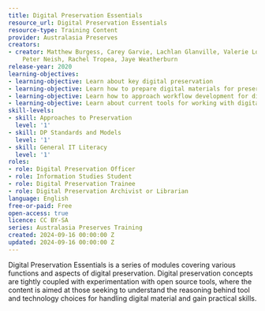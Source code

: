 ```yaml
---
title: Digital Preservation Essentials
resource_url: Digital Preservation Essentials
resource-type: Training Content
provider: Australasia Preserves
creators:
- creator: Matthew Burgess, Carey Garvie, Lachlan Glanville, Valerie Love, Gene Melzack,
    Peter Neish, Rachel Tropea, Jaye Weatherburn
release-year: 2020
learning-objectives:
- learning-objective: Learn about key digital preservation
- learning-objective: Learn how to prepare digital materials for preservation
- learning-objective: Learn how to approach workflow development for digital preservation
- learning-objective: Learn about current tools for working with digital materials
skill-levels:
- skill: Approaches to Preservation
  level: '1'
- skill: DP Standards and Models
  level: '1'
- skill: General IT Literacy
  level: '1'
roles:
- role: Digital Preservation Officer
- role: Information Studies Student
- role: Digital Preservation Trainee
- role: Digital Preservation Archivist or Librarian
language: English
free-or-paid: Free
open-access: true
licence: CC BY-SA
series: Australasia Preserves Training
created: 2024-09-16 00:00:00 Z
updated: 2024-09-16 00:00:00 Z
---
```


Digital Preservation Essentials is a series of modules covering various functions and aspects of digital preservation. Digital preservation concepts are tightly coupled with experimentation with open source tools, where the content is aimed at those seeking to understand the reasoning behind tool and technology choices for handling digital material and gain practical skills.
